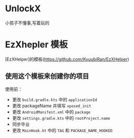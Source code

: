 # UnlockX
小孩子不懂事,写着玩的

# EzXhepler 模板
[EzXHelper]的模板(https://github.com/KyuubiRan/EzXHelper)

## 使用这个模板来创建你的项目
使用前：
- 更改 `build.gradle.kts` 中的 `applicationId`
- 更改 packageName 并填写 `xposed_init`
- 更改 `AndroidManifest.xml` 中的 `package`
- 更改 `settings.gradle.kts` 中的 `rootProject.name`
- 同步毕业
- 更改 `MainHook.kt` 中的 `TAG` 和 `PACKAGE_NAME_HOOKED`
